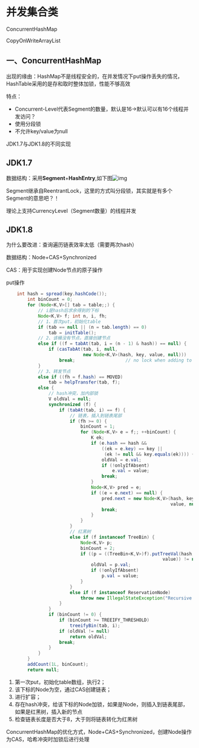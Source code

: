 # 并发集合类

ConcurrentHashMap

CopyOnWriteArrayList

## 一、ConcurrentHashMap

出现的缘由：HashMap不是线程安全的，在并发情况下put操作丢失的情况，HashTable采用的是存和取时整体加锁，性能不够高效

特点：

- Concurrent-Level代表Segment的数量，默认是16->默认可以有16个线程并发访问？
- 使用分段锁
- 不允许key/value为null

JDK1.7与JDK1.8的不同实现

## JDK1.7

数据结构：采用**Segment**+**HashEntry**,如下图![img](https://upload-images.jianshu.io/upload_images/2038379-86fa87bc78f712b7.jpg?imageMogr2/auto-orient/strip|imageView2/2/w/500/format/webp)

Segment继承自ReentrantLock，这里的方式叫分段锁，其实就是有多个Segment的意思吧？！

理论上支持CurrencyLevel（Segment数量）的线程并发

## JDK1.8

为什么要改进：查询遍历链表效率太低（需要两次hash）

数据结构：Node+CAS+Synchronized

CAS：用于实现创建Node节点的原子操作

put操作

```java
	int hash = spread(key.hashCode());
        int binCount = 0;
        for (Node<K,V>[] tab = table;;) {
            // i是hash后求余得到的下标
            Node<K,V> f; int n, i, fh;
            // 1、首次put，初始化table
            if (tab == null || (n = tab.length) == 0)
                tab = initTable();
            // 2、该桶没有节点，直接创建节点
            else if ((f = tabAt(tab, i = (n - 1) & hash)) == null) {
                if (casTabAt(tab, i, null,
                             new Node<K,V>(hash, key, value, null)))
                    break;                   // no lock when adding to empty bin
            }
            // 3、转发节点
            else if ((fh = f.hash) == MOVED)
                tab = helpTransfer(tab, f);
            else {
                // hash冲突，加内部锁
                V oldVal = null;
                synchronized (f) {
                    if (tabAt(tab, i) == f) {
                        // 链表，插入到链表尾部
                        if (fh >= 0) {
                            binCount = 1;
                            for (Node<K,V> e = f;; ++binCount) {
                                K ek;
                                if (e.hash == hash &&
                                    ((ek = e.key) == key ||
                                     (ek != null && key.equals(ek)))) {
                                    oldVal = e.val;
                                    if (!onlyIfAbsent)
                                        e.val = value;
                                    break;
                                }
                                Node<K,V> pred = e;
                                if ((e = e.next) == null) {
                                    pred.next = new Node<K,V>(hash, key,
                                                              value, null);
                                    break;
                                }
                            }
                        }
                        // 红黑树
                        else if (f instanceof TreeBin) {
                            Node<K,V> p;
                            binCount = 2;
                            if ((p = ((TreeBin<K,V>)f).putTreeVal(hash, key,
                                                           value)) != null) {
                                oldVal = p.val;
                                if (!onlyIfAbsent)
                                    p.val = value;
                            }
                        }
                        else if (f instanceof ReservationNode)
                            throw new IllegalStateException("Recursive update");
                    }
                }
                if (binCount != 0) {
                    if (binCount >= TREEIFY_THRESHOLD)
                        treeifyBin(tab, i);
                    if (oldVal != null)
                        return oldVal;
                    break;
                }
            }
        }
        addCount(1L, binCount);
        return null;
```

1. 第一次put，初始化table数组，执行2；
2. 该下标的Node为空，通过CAS创建链表；
3. 进行扩容；
4. 存在hash冲突，给该下标的Node加锁，如果是Node，则插入到链表尾部，如果是红黑树，插入新的节点
5. 检查链表长度是否大于8，大于则将链表转化为红黑树

ConcurrentHashMap的优化方式，Node+CAS+Synchronized，创建Node操作为CAS，哈希冲突时加锁后进行处理